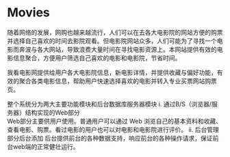 # Movies
随着网络的发展，网购也越来越流行，人们可以在去各大电影院的网站方便的购票并选择自己喜欢的时间去影院观看。但电影院网站众多，人们可能为了寻找一个电影而奔波与各大网站，导致浪费大量时间在寻找电影资源上。本网站提供有效的电影信息聚合，方便用户筛选自己喜欢的电影和电影院，节省时间。

我看电影网提供给用户各大电影院信息，新电影详情，并提供收藏与偏好功能，有效的聚合各类电影信息，帮助用户快速选择喜欢的电影并转入专业买票网站购票页。

整个系统分为两大主要功能模块和后台数据库服务器模块
i.	通过B/S（浏览器/服务器）结构实现的Web部分		
Web部分主要供用户使用。普通用户可以通过 Web 浏览自己的基本资料和收藏、查看电影、购票。看过电影的用户也可以对电影和电影院进行评价。
ii.	后台管理部分后台添加
后台提供前台的各种数据支持，响应前台的各种操作请求，保证前台web端的正常健壮运行。
